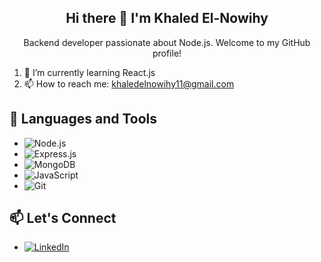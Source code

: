 <h2 align="center">Hi there 👋 I'm Khaled El-Nowihy</h2>
<p align="center">Backend developer passionate about Node.js. Welcome to my GitHub profile!</p>

1. 🌱 I’m currently learning React.js
2. 📫 How to reach me: khaledelnowihy11@gmail.com

## 🚀 Languages and Tools

- ![Node.js](https://img.shields.io/badge/Node.js-339933?style=for-the-badge&logo=node.js&logoColor=white)
- ![Express.js](https://img.shields.io/badge/Express.js-000000?style=for-the-badge&logo=express&logoColor=white)
- ![MongoDB](https://img.shields.io/badge/MongoDB-47A248?style=for-the-badge&logo=mongodb&logoColor=white)
- ![JavaScript](https://img.shields.io/badge/JavaScript-F7DF1E?style=for-the-badge&logo=javascript&logoColor=black)
- ![Git](https://img.shields.io/badge/Git-F05032?style=for-the-badge&logo=git&logoColor=white)

## 📫 Let's Connect

- [![LinkedIn](https://img.shields.io/badge/LinkedIn-Connect-blue?style=for-the-badge&logo=linkedin)](https://www.linkedin.com/in/khaled-elnowihy-ab6b92241/)
